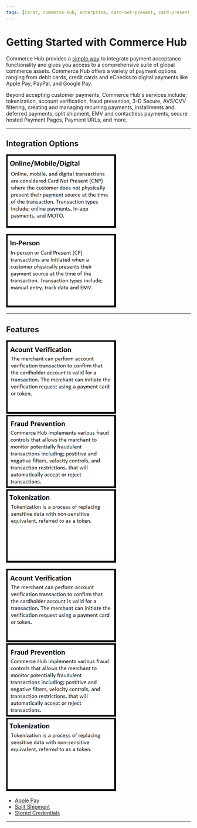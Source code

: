```yaml
---
tags: [carat, commerce-hub, enterprise, card-not-present, card-present, getting-started, in-person, online, mobile, digital, integration, features, use-cases]
---
```


# Getting Started with Commerce Hub

Commerce Hub provides a [simple way](?path=docs/Getting-Started/Getting-Started-Dev-Portal.md) to integrate payment acceptance functionality and gives you access to a comprehensive suite of global commerce assets. Commerce Hub offers a variety of payment options ranging from debit cards, credit cards and eChecks to digital payments like Apple Pay, PayPal, and Google Pay.

Beyond accepting customer payments, Commerce Hub's services include; tokenization, account verification, fraud prevention, 3-D Secure, AVS/CVV filtering, creating and managing recurring payments, installments and deferred payments, split shipment, EMV and contactless payments, secure hosted Payment Pages, Payment URLs, and more.

---

## Integration Options

[![Online Digital Mobile](../../assets/images/online_mobile_digital_card.png)](?path=docs/Getting-Started/Getting-Started-Online.md)

[![In-Person](../../assets/images/in-person_card.png)](?path=docs/Getting-Started/Getting-Started-InPerson.md)

---

## Features

[![Account Verification](../../assets/images/feature_card.png)](?path=docs/Resources/API-Documents/Payments_VAS/Verification.md)
[![Fraud Prevention](../../assets/images/feature_card_2.png)](?path=docs/Resources/Guides/Fraud/Fraud-Settings.md)
[![Tokenization](../../assets/images/feature_card_3.png)](?path=docs/Resources/API-Documents/Payments_VAS/Payment-Token.md)

[![Account Verification](../../assets/images/feature_card.png)](?path=docs/Resources/API-Documents/Payments_VAS/Verification.md) [![Fraud Prevention](../../assets/images/feature_card_2.png)](?path=docs/Resources/Guides/Fraud/Fraud-Settings.md) [![Tokenization](../../assets/images/feature_card_3.png)](?path=docs/Resources/API-Documents/Payments_VAS/Payment-Token.md)

- [Apple Pay](?path=docs/Online-Mobile-Digital/Wallets-AltPayments/Apple-Pay/Apple-Pay.md)
- [Split Shipment](?path=docs/Resources/Guides/Split-Shipment.md)
- [Stored Credentials](?path=docs/Resources/Guides/Stored-Credentials.md)

---
